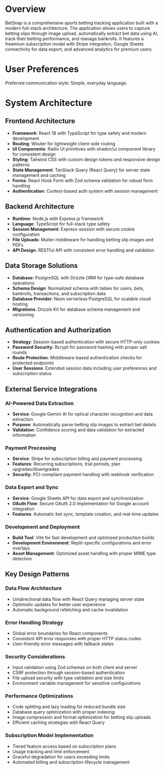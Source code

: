 # Overview

BetSnap is a comprehensive sports betting tracking application built with a modern full-stack architecture. The application allows users to capture betting slips through image upload, automatically extract bet data using AI, track their betting performance, and manage bankrolls. It features a freemium subscription model with Stripe integration, Google Sheets connectivity for data export, and advanced analytics for premium users.

# User Preferences

Preferred communication style: Simple, everyday language.

# System Architecture

## Frontend Architecture
- **Framework**: React 18 with TypeScript for type safety and modern development
- **Routing**: Wouter for lightweight client-side routing
- **UI Components**: Radix UI primitives with shadcn/ui component library for consistent design
- **Styling**: Tailwind CSS with custom design tokens and responsive design patterns
- **State Management**: TanStack Query (React Query) for server state management and caching
- **Forms**: React Hook Form with Zod schema validation for robust form handling
- **Authentication**: Context-based auth system with session management

## Backend Architecture
- **Runtime**: Node.js with Express.js framework
- **Language**: TypeScript for full-stack type safety
- **Session Management**: Express-session with secure cookie configuration
- **File Uploads**: Multer middleware for handling betting slip images and PDFs
- **API Design**: RESTful API with consistent error handling and validation

## Data Storage Solutions
- **Database**: PostgreSQL with Drizzle ORM for type-safe database operations
- **Schema Design**: Normalized schema with tables for users, bets, bankrolls, transactions, and subscription data
- **Database Provider**: Neon serverless PostgreSQL for scalable cloud hosting
- **Migrations**: Drizzle Kit for database schema management and versioning

## Authentication and Authorization
- **Strategy**: Session-based authentication with secure HTTP-only cookies
- **Password Security**: Bcrypt for password hashing with proper salt rounds
- **Route Protection**: Middleware-based authentication checks for protected endpoints
- **User Sessions**: Extended session data including user preferences and subscription status

## External Service Integrations

### AI-Powered Data Extraction
- **Service**: Google Gemini AI for optical character recognition and data extraction
- **Purpose**: Automatically parse betting slip images to extract bet details
- **Validation**: Confidence scoring and data validation for extracted information

### Payment Processing
- **Service**: Stripe for subscription billing and payment processing
- **Features**: Recurring subscriptions, trial periods, plan upgrades/downgrades
- **Security**: PCI-compliant payment handling with webhook verification

### Data Export and Sync
- **Service**: Google Sheets API for data export and synchronization
- **OAuth Flow**: Secure OAuth 2.0 implementation for Google account integration
- **Features**: Automatic bet sync, template creation, and real-time updates

### Development and Deployment
- **Build Tool**: Vite for fast development and optimized production builds
- **Development Environment**: Replit-specific configurations and error overlays
- **Asset Management**: Optimized asset handling with proper MIME type detection

## Key Design Patterns

### Data Flow Architecture
- Unidirectional data flow with React Query managing server state
- Optimistic updates for better user experience
- Automatic background refetching and cache invalidation

### Error Handling Strategy
- Global error boundaries for React components
- Consistent API error responses with proper HTTP status codes
- User-friendly error messages with fallback states

### Security Considerations
- Input validation using Zod schemas on both client and server
- CSRF protection through session-based authentication
- File upload security with type validation and size limits
- Environment variable management for sensitive configurations

### Performance Optimizations
- Code splitting and lazy loading for reduced bundle size
- Database query optimization with proper indexing
- Image compression and format optimization for betting slip uploads
- Efficient caching strategies with React Query

### Subscription Model Implementation
- Tiered feature access based on subscription plans
- Usage tracking and limit enforcement
- Graceful degradation for users exceeding limits
- Automated billing and subscription lifecycle management